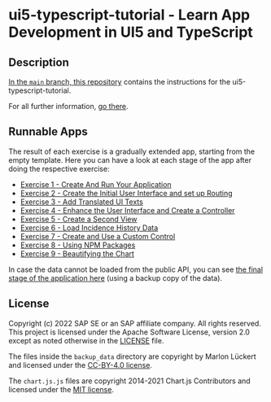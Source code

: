 # ui5-typescript-tutorial - Learn App Development in UI5 and TypeScript
## Description

[In the `main` branch, this repository](https://github.com/SAP-samples/ui5-typescript-tutorial/blob/main/README.md) contains the instructions for the ui5-typescript-tutorial.

For all further information, [go there](https://github.com/SAP-samples/ui5-typescript-tutorial/blob/main/README.md).

## Runnable Apps

The result of each exercise is a gradually extended app, starting from the empty template. Here you can have a look at each stage of the app after doing the respective exercise:

- [Exercise 1 - Create And Run Your Application](exercises/ex1/)
- [Exercise 2 - Create the Initial User Interface and set up Routing](exercises/ex2/)
- [Exercise 3 - Add Translated UI Texts](exercises/ex3/)
- [Exercise 4 - Enhance the User Interface and Create a Controller](exercises/ex4/)
- [Exercise 5 - Create a Second View](exercises/ex5/)
- [Exercise 6 - Load Incidence History Data](exercises/ex6/)
- [Exercise 7 - Create and Use a Custom Control](exercises/ex7/)
- [Exercise 8 - Using NPM Packages](exercises/ex8/)
- [Exercise 9 - Beautifying the Chart](exercises/ex9/)

In case the data cannot be loaded from the public API, you can see [the final stage of the application here](exercises/backup/) (using a backup copy of the data).

## License
Copyright (c) 2022 SAP SE or an SAP affiliate company. All rights reserved. This project is licensed under the Apache Software License, version 2.0 except as noted otherwise in the [LICENSE](LICENSES/Apache-2.0.txt) file.

The files inside the `backup_data` directory are copyright by Marlon Lückert and licensed under the [CC-BY-4.0 license](LICENSES/CC-BY-4.0.txt).

The `chart.js.js` files are copyright 2014-2021 Chart.js Contributors and licensed under the [MIT license](LICENSES/MIT.txt).